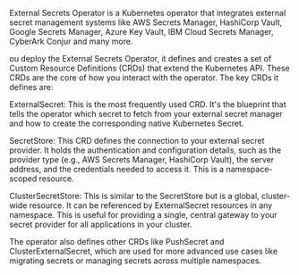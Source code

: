 
External Secrets Operator is a Kubernetes operator that integrates external secret management systems like AWS Secrets Manager, HashiCorp Vault, Google Secrets Manager, Azure Key Vault, IBM Cloud Secrets Manager, CyberArk Conjur and many more.

ou deploy the External Secrets Operator, it defines and creates a set of Custom Resource Definitions (CRDs) that extend the Kubernetes API. These CRDs are the core of how you interact with the operator. The key CRDs it defines are:

ExternalSecret: This is the most frequently used CRD. It's the blueprint that tells the operator which secret to fetch from your external secret manager and how to create the corresponding native Kubernetes Secret.

SecretStore: This CRD defines the connection to your external secret provider. It holds the authentication and configuration details, such as the provider type (e.g., AWS Secrets Manager, HashiCorp Vault), the server address, and the credentials needed to access it. This is a namespace-scoped resource.

ClusterSecretStore: This is similar to the SecretStore but is a global, cluster-wide resource. It can be referenced by ExternalSecret resources in any namespace. This is useful for providing a single, central gateway to your secret provider for all applications in your cluster.

The operator also defines other CRDs like PushSecret and ClusterExternalSecret, which are used for more advanced use cases like migrating secrets or managing secrets across multiple namespaces.


